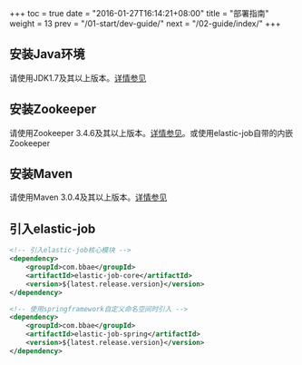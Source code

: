 +++
toc = true
date = "2016-01-27T16:14:21+08:00"
title = "部署指南"
weight = 13
prev = "/01-start/dev-guide/"
next = "/02-guide/index/"
+++

## 安装Java环境

请使用JDK1.7及其以上版本。[详情参见](http://www.oracle.com/technetwork/java/javase/downloads/index.html)

## 安装Zookeeper

请使用Zookeeper 3.4.6及其以上版本。[详情参见](https://zookeeper.apache.org/doc/trunk/zookeeperStarted.html)。或使用elastic-job自带的内嵌Zookeeper

## 安装Maven

请使用Maven 3.0.4及其以上版本。[详情参见](http://maven.apache.org/install.html)

## 引入elastic-job

```xml
<!-- 引入elastic-job核心模块 -->
<dependency>
    <groupId>com.bbae</groupId>
    <artifactId>elastic-job-core</artifactId>
    <version>${latest.release.version}</version>
</dependency>

<!-- 使用springframework自定义命名空间时引入 -->
<dependency>
    <groupId>com.bbae</groupId>
    <artifactId>elastic-job-spring</artifactId>
    <version>${latest.release.version}</version>
</dependency>
```
